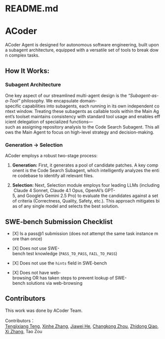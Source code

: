 # README.md

# ACoder

ACoder Agent is designed for autonomous software engineering, built upon a subagent architecture, equipped with a versatile set of tools to break down complex tasks.

## How It Works: 

### Subagent Architecture

One key aspect of our streamlined multi-agent design is the _“Subagent-as-a-Tool”_ philosophy. We encapsulate domain-specific capabilities into subagents, each running in its own independent context window. Treating these subagents as callable tools within the Main Agent’s toolset maintains consistency with standard tool usage and enables efficient delegation of specialized functions—such as assigning repository analysis to the Code Search Subagent. This allows the Main Agent to focus on high-level strategy and decision-making.

### Generation → Selection

ACoder employs a robust two-stage process:

1.  **Generation:** First, it generates a pool of candidate patches. A key component is the Code Search Subagent, which intelligently analyzes the entire codebase to identify all relevant files.
    
2.  **Selection:** Next, Selection module employs four leading LLMs (including Claude 4 Sonnet, Claude 4.1 Opus, OpenAI’s GPT-5, and Google’s Gemini 2.5 Pro) to evaluate the candidates against a set of criteria (Correctness, Quality, Safety, etc.). This approach mitigates bias of any single model and selects the best solution.
    

## SWE-bench Submission Checklist

* [X] Is a pass@1 submission (does not attempt the same task instance more than once)

* [X] Does not use SWE-bench test knowledge (`PASS_TO_PASS`, `FAIL_TO_PASS`)

* [X] Does not use the `hints` field in SWE-bench

* [X] Does not have web-browsing OR has taken steps to prevent lookup of SWE-bench solutions via web-browsing

## Contributors

This work was done by ACoder Team.

Contributors：[Tengjixiang Teng](https://lancertz.github.io/), [Xinhe Zhang](https://squirtle12.github.io/), [Jiawei He](https://ehhhhjw.github.io/), [Changkong Zhou](https://www.linkedin.com/in/changkong/), [Zhidong Qiao](https://qiaozhidong.github.io/),[Xi Zhang](https://zhangxi999.github.io), Tao Zou
